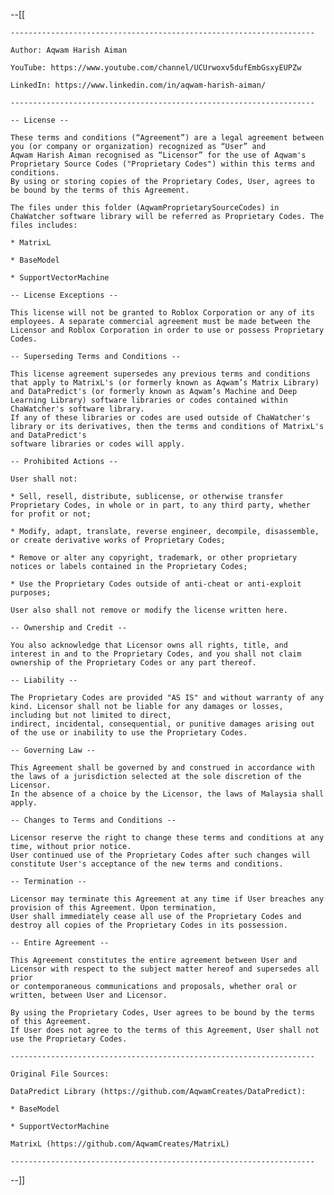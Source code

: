 --[[

	--------------------------------------------------------------------
	
	Author: Aqwam Harish Aiman
	
	YouTube: https://www.youtube.com/channel/UCUrwoxv5dufEmbGsxyEUPZw
	
	LinkedIn: https://www.linkedin.com/in/aqwam-harish-aiman/

	--------------------------------------------------------------------
	
	-- License --
	
	These terms and conditions (“Agreement”) are a legal agreement between you (or company or organization) recognized as “User” and 
	Aqwam Harish Aiman recognised as “Licensor” for the use of Aqwam's Proprietary Source Codes ("Proprietary Codes") within this terms and conditions. 
	By using or storing copies of the Proprietary Codes, User, agrees to be bound by the terms of this Agreement.
	
	The files under this folder (AqwamProprietarySourceCodes) in ChaWatcher software library will be referred as Proprietary Codes. The files includes:
	
	* MatrixL
	
	* BaseModel
	
	* SupportVectorMachine
	
	-- License Exceptions --
	
	This license will not be granted to Roblox Corporation or any of its employees. A separate commercial agreement must be made between the 
  	Licensor and Roblox Corporation in order to use or possess Proprietary Codes.
	
	-- Superseding Terms and Conditions --

	This license agreement supersedes any previous terms and conditions that apply to MatrixL's (or formerly known as Aqwam’s Matrix Library) 
	and DataPredict's (or formerly known as Aqwam’s Machine and Deep Learning Library) software libraries or codes contained within ChaWatcher's software library. 
	If any of these libraries or codes are used outside of ChaWatcher's library or its derivatives, then the terms and conditions of MatrixL's and DataPredict's 
	software libraries or codes will apply.
	
	-- Prohibited Actions --
	
	User shall not:
	
	* Sell, resell, distribute, sublicense, or otherwise transfer Proprietary Codes, in whole or in part, to any third party, whether for profit or not;
	
	* Modify, adapt, translate, reverse engineer, decompile, disassemble, or create derivative works of Proprietary Codes;
	
	* Remove or alter any copyright, trademark, or other proprietary notices or labels contained in the Proprietary Codes;
	
	* Use the Proprietary Codes outside of anti-cheat or anti-exploit purposes;
	
	User also shall not remove or modify the license written here.
	
	-- Ownership and Credit --
	
	You also acknowledge that Licensor owns all rights, title, and interest in and to the Proprietary Codes, and you shall not claim ownership of the Proprietary Codes or any part thereof.
	
	-- Liability --
	
	The Proprietary Codes are provided "AS IS" and without warranty of any kind. Licensor shall not be liable for any damages or losses, including but not limited to direct,
	indirect, incidental, consequential, or punitive damages arising out of the use or inability to use the Proprietary Codes.
	
	-- Governing Law --
	
	This Agreement shall be governed by and construed in accordance with the laws of a jurisdiction selected at the sole discretion of the Licensor. 
	In the absence of a choice by the Licensor, the laws of Malaysia shall apply.
	
	-- Changes to Terms and Conditions --
	
	Licensor reserve the right to change these terms and conditions at any time, without prior notice. 
	User continued use of the Proprietary Codes after such changes will constitute User's acceptance of the new terms and conditions.
	
	-- Termination --
	
	Licensor may terminate this Agreement at any time if User breaches any provision of this Agreement. Upon termination, 
	User shall immediately cease all use of the Proprietary Codes and destroy all copies of the Proprietary Codes in its possession.
	
	-- Entire Agreement --
	
	This Agreement constitutes the entire agreement between User and Licensor with respect to the subject matter hereof and supersedes all prior 
	or contemporaneous communications and proposals, whether oral or written, between User and Licensor.

	By using the Proprietary Codes, User agrees to be bound by the terms of this Agreement. 
	If User does not agree to the terms of this Agreement, User shall not use the Proprietary Codes.
	
	--------------------------------------------------------------------
	
	Original File Sources:
	
	DataPredict Library (https://github.com/AqwamCreates/DataPredict):
	
	* BaseModel
	
	* SupportVectorMachine
	
	MatrixL (https://github.com/AqwamCreates/MatrixL)
	
	--------------------------------------------------------------------

--]]
